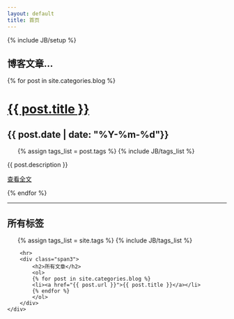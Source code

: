 ```yaml
---
layout: default
title: 首页
---
```

{% include JB/setup %}
<div class="row">
    <div class="span9">
        <h2>博客文章...</h2>
        {% for post in site.categories.blog %}
        <div class="well">
            <div class="row">
                <div class="span3 {% cycle 'pull-left','pull-right' %}">
                    <h1><a href="{{ post.url }}">{{ post.title }}</a></h1>
                    <h2>{{ post.date | date: "%Y-%m-%d"}}</h2>                                                                                                                                          
                     <ul class="tag_box inline">
                        {% assign tags_list = post.tags %}
                        {% include JB/tags_list %}
                    </ul>
                </div>
                <div class="span5">
                    <p>{{ post.description }}</p>
                    <p><a href="{{ post.url }}" class="btn btn-primary pull-right">查看全文</a></p>
                </div>
            </div>
        </div>
        {% endfor %}
    </div>
    <div class="span3">
        <hr>
        <div class="span3">
            <h2>所有标签</h2>
            <ul class="tag_box inline">
            {% assign tags_list = site.tags %}
            {% include JB/tags_list %}
            </ul>
        </div>

        <hr>
        <div class="span3">
            <h2>所有文章</h2>
            <ol>
            {% for post in site.categories.blog %}
            <li><a href="{{ post.url }}">{{ post.title }}</a></li>
            {% endfor %}
            </ol>
        </div>
    </div>
</div>


